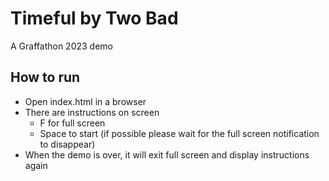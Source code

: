 # Timeful by Two Bad

A Graffathon 2023 demo

## How to run
- Open index.html in a browser
- There are instructions on screen
    - F for full screen
    - Space to start (if possible please wait for the full screen notification to disappear)
- When the demo is over, it will exit full screen and display instructions again
